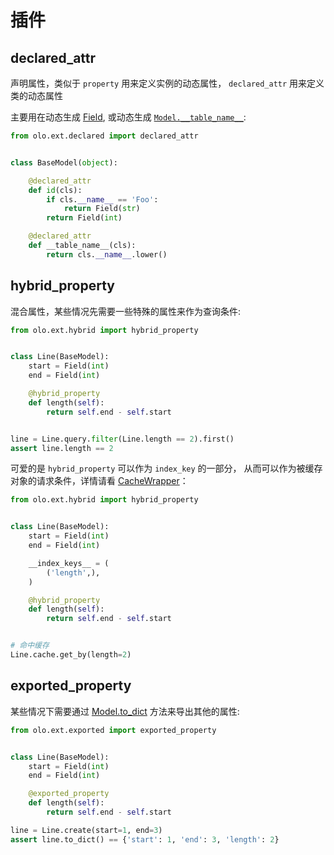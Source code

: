 # 插件

## declared_attr

声明属性，类似于 `property` 用来定义实例的动态属性，
`declared_attr` 用来定义类的动态属性

主要用在动态生成 [Field][field], 或动态生成 [`Model.__table_name__`][table_name]:

```python
from olo.ext.declared import declared_attr


class BaseModel(object):

    @declared_attr
    def id(cls):
        if cls.__name__ == 'Foo':
            return Field(str)
        return Field(int)

    @declared_attr
    def __table_name__(cls):
        return cls.__name__.lower()
```

## hybrid_property

混合属性，某些情况先需要一些特殊的属性来作为查询条件:

```python
from olo.ext.hybrid import hybrid_property


class Line(BaseModel):
    start = Field(int)
    end = Field(int)

    @hybrid_property
    def length(self):
        return self.end - self.start


line = Line.query.filter(Line.length == 2).first()
assert line.length == 2
```

可爱的是 `hybrid_property` 可以作为 `index_key` 的一部分，
从而可以作为被缓存对象的请求条件，详情请看 [CacheWrapper][index_key]：

```python
from olo.ext.hybrid import hybrid_property


class Line(BaseModel):
    start = Field(int)
    end = Field(int)

    __index_keys__ = (
        ('length',),
    )

    @hybrid_property
    def length(self):
        return self.end - self.start


# 命中缓存
Line.cache.get_by(length=2)
```

## exported_property

某些情况下需要通过 [Model.to_dict][to_dict] 方法来导出其他的属性:

```python
from olo.ext.exported import exported_property


class Line(BaseModel):
    start = Field(int)
    end = Field(int)

    @exported_property
    def length(self):
        return self.end - self.start

line = Line.create(start=1, end=3)
assert line.to_dict() == {'start': 1, 'end': 3, 'length': 2}
```

  [field]: /fields/field.md
  [table_name]: /model.md#__table_name__
  [to_dict]: /model.md#to_dict
  [index_key]: /cache_wrapper.md#index_key
